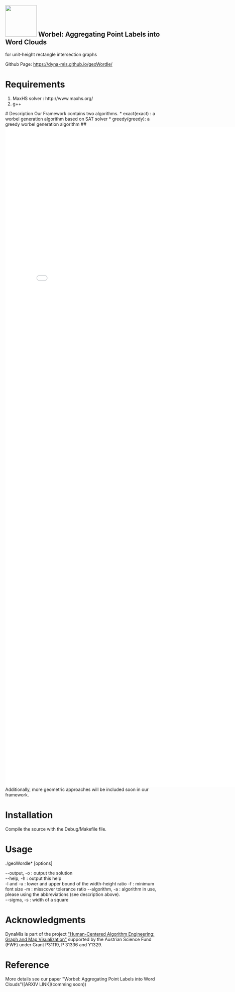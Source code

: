 ## <img src="dynamis_icon.gif" width="100"> Worbel: Aggregating Point Labels into Word Clouds
for unit-height rectangle intersection graphs

Github Page: https://dyna-mis.github.io/geoWordle/
# Requirements
<ol>
<li> MaxHS solver : http://www.maxhs.org/ </li>
<li>  g++ </li>
</ol>
# Description
Our Framework contains two algorithms.
* exact(exact) : a worbel generation algorithm based on SAT solver
* greedy(greedy): a greedy worbel generation algorithm
##<embed src="rectilinear-polygon.pdf" width="800px" height="2100px" />
Additionally, more geometric approaches will be included soon in our framework.

# Installation
Compile the source with the Debug/Makefile file.
# Usage
./geoWordle*  <instance> [options]


--output, -o : output the solution</br>
--help, -h : output this help</br>
-l and -u : lower and upper bound of the width-height ratio
-f : minimum font size
-m : misscover tolerance ratio 
--algorithm, -a : algorithm in use, please using the abbreviations (see description above).</br>
--sigma, -s : width of a square</br>



# Acknowledgments
DynaMis is part of the project ["Human-Centered Algorithm Engineering: Graph and Map Visualization"](https://www.ac.tuwien.ac.at/research/humalgo/) supported by the Austrian Science Fund (FWF) under Grant P31119, P 31336 and Y1329.
# Reference
More details see our paper "Worbel: Aggregating Point Labels into Word Clouds"([ARXIV LINK](comming soon))

